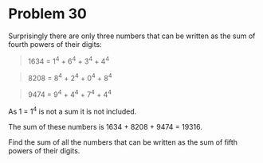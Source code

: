 # Problem 30
Surprisingly there are only three numbers that can be written as the sum of fourth powers of 
their digits:

> 1634 = 1<sup>4</sup> + 6<sup>4</sup> + 3<sup>4</sup> + 4<sup>4</sup>

> 8208 = 8<sup>4</sup> + 2<sup>4</sup> + 0<sup>4</sup> + 8<sup>4</sup>

> 9474 = 9<sup>4</sup> + 4<sup>4</sup> + 7<sup>4</sup> + 4<sup>4</sup>

As 1 = 1<sup>4</sup> is not a sum it is not included.

The sum of these numbers is 1634 + 8208 + 9474 = 19316.

Find the sum of all the numbers that can be written as the sum of fifth powers of their digits.